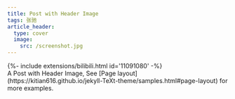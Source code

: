 ```yaml
---
title: Post with Header Image
tags: 张驰
article_header:
  type: cover
  image:
    src: /screenshot.jpg
---
```

<div>{%- include extensions/bilibili.html id='11091080' -%}</div>
A Post with Header Image, See [Page layout](https://kitian616.github.io/jekyll-TeXt-theme/samples.html#page-layout) for more examples.

<!--more-->
